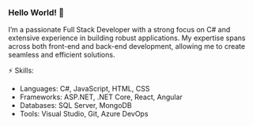 ### Hello World! 👋

I’m a passionate Full Stack Developer with a strong focus on C# and extensive experience in building robust applications. My expertise spans across both front-end and back-end development, allowing me to create seamless and efficient solutions.

⚡ Skills:
- Languages: C#, JavaScript, HTML, CSS
- Frameworks: ASP.NET, .NET Core, React, Angular
- Databases: SQL Server, MongoDB
- Tools: Visual Studio, Git, Azure DevOps
